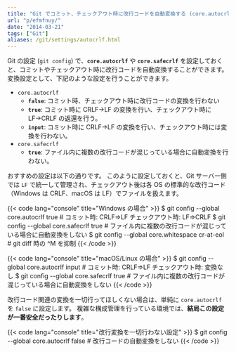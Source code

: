 ```yaml
---
title: "Git でコミット、チェックアウト時に改行コードを自動変換する (core.autocrlf, core.safecrlf)"
url: "p/efmfnuy/"
date: "2014-03-21"
tags: ["Git"]
aliases: /git/settings/autocrlf.html
---
```


Git の設定 (`git config`) で、__`core.autocrlf`__ や __`core.safecrlf`__ を設定しておくと、コミットやチェックアウト時に改行コードを自動変換することができます。
変換設定として、下記のような設定を行うことができます。

- `core.autocrlf`
  - **`false`**: コミット時、チェックアウト時に改行コードの変換を行わない
  - **`true`**: コミット時に CRLF→LF の変換を行い、チェックアウト時に LF→CRLF の返還を行う。
  - **`input`**: コミット時に CRLF→LF の変換を行い、チェックアウト時には変換を行わない。
- `core.safecrlf`
  - **`true`**: ファイル内に複数の改行コードが混じっている場合に自動変換を行わない。

おすすめの設定は以下の通りです。
このように設定しておくと、Git サーバー側では `LF` で統一して管理され、チェックアウト後は各 OS の標準的な改行コード（Windows は CRLF、macOS は LF）でファイルを扱えます。

{{< code lang="console" title="Windows の場合" >}}
$ git config --global core.autocrlf true  # コミット時: CRLF=>LF チェックアウト時: LF=>CRLF
$ git config --global core.safecrlf true  # ファイル内に複数の改行コードが混じっている場合に自動変換をしない
$ git config --global core.whitespace cr-at-eol  # git diff 時の ^M を抑制
{{< /code >}}

{{< code lang="console" title="macOS/Linux の場合" >}}
$ git config --global core.autocrlf input  # コミット時: CRLF=>LF チェックアウト時: 変換なし
$ git config --global core.safecrlf true   # ファイル内に複数の改行コードが混じっている場合に自動変換をしない
{{< /code >}}

改行コード関連の変換を一切行ってほしくない場合は、単純に `core.autocrlf` を `false` に設定します。
複雑な構成管理を行っている環境では、__結局この設定が一番安全だったりします__。

{{< code lang="console" title="改行変換を一切行わない設定" >}}
$ git config --global core.autocrlf false  # 改行コードの自動変換をしない
{{< /code >}}

